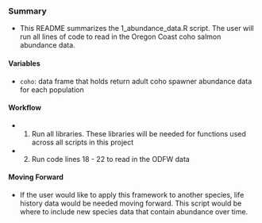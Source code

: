 ### Summary
- This README summarizes the 1_abundance_data.R script. The user will run all lines of code to read in the Oregon Coast coho salmon abundance data.

#### Variables
- `coho`: data frame that holds return adult coho spawner abundance data for each population

#### Workflow
- 1) Run all libraries. These libraries will be needed for functions used across all scripts in this project
- 2) Run code lines 18 - 22 to read in the ODFW data 


#### Moving Forward
- If the user would like to apply this framework to another species, life history data would be needed moving forward. This script would be where to include new species data that contain abundance over time.


